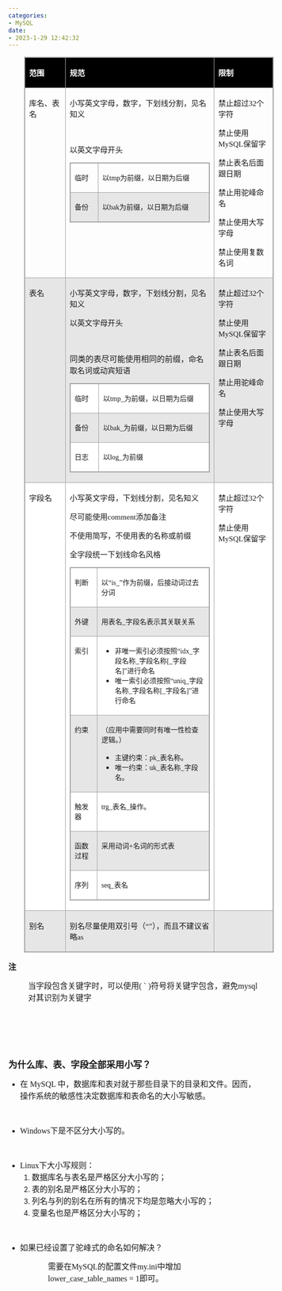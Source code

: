 ```yaml
---
categories:
- MySQL
date:
- 2023-1-29 12:42:32
---
```


<table summary="" cellspacing="0"
    style="border-collapse:collapse; border-color:#a3a3a3; border-style:solid; border-width:1px; margin-left:32px"
    class=" cke_show_border">
    <tbody>
        <tr>
            <td
                style="background-color:black; border-bottom:1px solid #a3a3a3; border-left:1px solid #a3a3a3; border-right:1px solid #a3a3a3; border-top:1px solid #a3a3a3; vertical-align:top; width:1.2423in">
                <p><span style="font-size:11.5pt"><span style="font-family:&quot;Microsoft YaHei UI&quot;"><span
                                style="color:white"><strong>范围</strong></span></span></span></p>
            </td>
            <td
                style="background-color:black; border-bottom:1px solid #a3a3a3; border-left:1px solid #a3a3a3; border-right:1px solid #a3a3a3; border-top:1px solid #a3a3a3; vertical-align:top; width:5.3916in">
                <p><span style="font-size:11.5pt"><span style="font-family:&quot;Microsoft YaHei UI&quot;"><span
                                style="color:white"><strong>规范</strong></span></span></span></p>
            </td>
            <td
                style="background-color:black; border-bottom:1px solid #a3a3a3; border-left:1px solid #a3a3a3; border-right:1px solid #a3a3a3; border-top:1px solid #a3a3a3; vertical-align:top; width:1.8833in">
                <p><span style="font-size:11.5pt"><span style="font-family:&quot;Microsoft YaHei UI&quot;"><span
                                style="color:white"><strong>限制</strong></span></span></span></p>
            </td>
        </tr>
        <tr>
            <td
                style="border-bottom:1px solid #a3a3a3; border-left:1px solid #a3a3a3; border-right:1px solid #a3a3a3; border-top:1px solid #a3a3a3; vertical-align:top; width:1.2423in">
                <p><span style="font-size:11.5pt"><span
                            style="font-family:&quot;Microsoft YaHei UI&quot;">库名、表名</span></span></p>
            </td>
            <td
                style="border-bottom:1px solid #a3a3a3; border-left:1px solid #a3a3a3; border-right:1px solid #a3a3a3; border-top:1px solid #a3a3a3; vertical-align:top; width:5.4736in">
                <p><span style="font-size:11.5pt"><span
                            style="font-family:&quot;Microsoft YaHei UI&quot;">小写英文字母，数字，下划线分割，见名知义</span></span></p>
                <p><span style="font-size:11.5pt"><span
                            style="font-family:&quot;Microsoft YaHei UI&quot;">&nbsp;</span></span></p>
                <p><span style="font-size:11.5pt"><span
                            style="font-family:&quot;Microsoft YaHei UI&quot;">以英文字母开头</span></span></p>
                <table summary="" cellspacing="0"
                    style="border-collapse:collapse; border-color:#a3a3a3; border-style:solid; border-width:1px"
                    class=" cke_show_border">
                    <tbody>
                        <tr>
                            <td
                                style="border-bottom:1px solid #a3a3a3; border-left:1px solid #a3a3a3; border-right:1px solid #a3a3a3; border-top:1px solid #a3a3a3; vertical-align:top; width:.734in">
                                <p><span style="font-size:10.5pt"><span
                                            style="font-family:&quot;Microsoft YaHei UI&quot;">临时</span></span></p>
                            </td>
                            <td
                                style="border-bottom:1px solid #a3a3a3; border-left:1px solid #a3a3a3; border-right:1px solid #a3a3a3; border-top:1px solid #a3a3a3; vertical-align:top; width:4.4937in">
                                <p><span style="font-size:10.5pt"><span
                                            style="font-family:&quot;Microsoft YaHei UI&quot;">以</span><span
                                            style="font-family:&quot;Comic Sans MS&quot;">tmp</span><span
                                            style="font-family:&quot;Microsoft YaHei UI&quot;">为前缀，以日期为后缀</span></span>
                                </p>
                            </td>
                        </tr>
                        <tr>
                            <td
                                style="background-color:#e7e6e6; border-bottom:1px solid #a3a3a3; border-left:1px solid #a3a3a3; border-right:1px solid #a3a3a3; border-top:1px solid #a3a3a3; vertical-align:top; width:.734in">
                                <p><span style="font-size:10.5pt"><span
                                            style="font-family:&quot;Microsoft YaHei UI&quot;">备份</span></span></p>
                            </td>
                            <td
                                style="background-color:#e7e6e6; border-bottom:1px solid #a3a3a3; border-left:1px solid #a3a3a3; border-right:1px solid #a3a3a3; border-top:1px solid #a3a3a3; vertical-align:top; width:4.4937in">
                                <p><span style="font-size:10.5pt"><span
                                            style="font-family:&quot;Microsoft YaHei UI&quot;">以</span><span
                                            style="font-family:&quot;Comic Sans MS&quot;">bak</span><span
                                            style="font-family:&quot;Microsoft YaHei UI&quot;">为前缀，以日期为后缀</span></span>
                                </p>
                            </td>
                        </tr>
                    </tbody>
                </table>
            </td>
            <td
                style="border-bottom:1px solid #a3a3a3; border-left:1px solid #a3a3a3; border-right:1px solid #a3a3a3; border-top:1px solid #a3a3a3; vertical-align:top; width:1.9111in">
                <p><span style="font-size:11.5pt"><span
                            style="font-family:&quot;Microsoft YaHei UI&quot;">禁止超过</span><span
                            style="font-family:&quot;Comic Sans MS&quot;">32</span><span
                            style="font-family:&quot;Microsoft YaHei UI&quot;">个字符</span></span></p>
                <p><span style="font-size:11.5pt"><span
                            style="font-family:&quot;Microsoft YaHei UI&quot;">禁止使用</span><span
                            style="font-family:&quot;Comic Sans MS&quot;">MySQL</span><span
                            style="font-family:&quot;Microsoft YaHei UI&quot;">保留字</span></span></p>
                <p><span style="font-size:11.5pt"><span
                            style="font-family:&quot;Microsoft YaHei UI&quot;">禁止表名后面跟日期</span></span></p>
                <p><span style="font-size:11.5pt"><span
                            style="font-family:&quot;Microsoft YaHei UI&quot;">禁止用驼峰命名</span></span></p>
                <p><span style="font-size:11.5pt"><span
                            style="font-family:&quot;Microsoft YaHei UI&quot;">禁止使用大写字母</span></span></p>
                <p><span style="font-size:11.5pt"><span
                            style="font-family:&quot;Microsoft YaHei UI&quot;">禁止使用复数名词</span></span></p>
            </td>
        </tr>
        <tr>
            <td
                style="background-color:#e7e6e6; border-bottom:1px solid #a3a3a3; border-left:1px solid #a3a3a3; border-right:1px solid #a3a3a3; border-top:1px solid #a3a3a3; vertical-align:top; width:1.2423in">
                <p><span style="font-size:11.5pt"><span
                            style="font-family:&quot;Microsoft YaHei UI&quot;">表名</span></span></p>
            </td>
            <td
                style="background-color:#e7e6e6; border-bottom:1px solid #a3a3a3; border-left:1px solid #a3a3a3; border-right:1px solid #a3a3a3; border-top:1px solid #a3a3a3; vertical-align:top; width:5.4569in">
                <p><span style="font-size:11.5pt"><span
                            style="font-family:&quot;Microsoft YaHei UI&quot;">小写英文字母，数字，下划线分割，见名知义</span></span></p>
                <p><span style="font-size:11.5pt"><span
                            style="font-family:&quot;Microsoft YaHei UI&quot;">以英文字母开头</span></span></p>
                <p><span style="font-size:11.5pt"><span
                            style="font-family:&quot;Microsoft YaHei UI&quot;">&nbsp;</span></span></p>
                <p><span style="font-family:&quot;Microsoft YaHei UI&quot;"><span
                            style="font-size:12.0pt">同类的表尽可能使用相同的前缀，</span><span
                            style="font-size:11.5pt">命名取名词或动宾短语</span></span></p>
                <table summary="" cellspacing="0"
                    style="border-collapse:collapse; border-color:#a3a3a3; border-style:solid; border-width:1px"
                    class=" cke_show_border">
                    <tbody>
                        <tr>
                            <td
                                style="background-color:white; border-bottom:1px solid #a3a3a3; border-left:1px solid #a3a3a3; border-right:1px solid #a3a3a3; border-top:1px solid #a3a3a3; vertical-align:top; width:.7673in">
                                <p><span style="font-size:10.5pt"><span
                                            style="font-family:&quot;Microsoft YaHei UI&quot;">临时</span></span></p>
                            </td>
                            <td
                                style="background-color:white; border-bottom:1px solid #a3a3a3; border-left:1px solid #a3a3a3; border-right:1px solid #a3a3a3; border-top:1px solid #a3a3a3; vertical-align:top; width:4.4437in">
                                <p><span style="font-size:10.5pt"><span
                                            style="font-family:&quot;Microsoft YaHei UI&quot;">以</span><span
                                            style="font-family:&quot;Comic Sans MS&quot;">tmp</span><span
                                            style="font-family:&quot;Comic Sans MS&quot;">_</span><span
                                            style="font-family:&quot;Microsoft YaHei UI&quot;">为前缀，以日期为后缀</span></span>
                                </p>
                            </td>
                        </tr>
                        <tr>
                            <td
                                style="background-color:#e7e6e6; border-bottom:1px solid #a3a3a3; border-left:1px solid #a3a3a3; border-right:1px solid #a3a3a3; border-top:1px solid #a3a3a3; vertical-align:top; width:.7673in">
                                <p><span style="font-size:10.5pt"><span
                                            style="font-family:&quot;Microsoft YaHei UI&quot;">备份</span></span></p>
                            </td>
                            <td
                                style="background-color:#e7e6e6; border-bottom:1px solid #a3a3a3; border-left:1px solid #a3a3a3; border-right:1px solid #a3a3a3; border-top:1px solid #a3a3a3; vertical-align:top; width:4.4437in">
                                <p><span style="font-size:10.5pt"><span
                                            style="font-family:&quot;Microsoft YaHei UI&quot;">以</span><span
                                            style="font-family:&quot;Comic Sans MS&quot;">bak</span><span
                                            style="font-family:&quot;Comic Sans MS&quot;">_</span><span
                                            style="font-family:&quot;Microsoft YaHei UI&quot;">为前缀，以日期为后缀</span></span>
                                </p>
                            </td>
                        </tr>
                        <tr>
                            <td
                                style="background-color:white; border-bottom:1px solid #a3a3a3; border-left:1px solid #a3a3a3; border-right:1px solid #a3a3a3; border-top:1px solid #a3a3a3; vertical-align:top; width:.7673in">
                                <p><span style="font-size:10.5pt"><span
                                            style="font-family:&quot;Microsoft YaHei UI&quot;">日志</span></span></p>
                            </td>
                            <td
                                style="background-color:white; border-bottom:1px solid #a3a3a3; border-left:1px solid #a3a3a3; border-right:1px solid #a3a3a3; border-top:1px solid #a3a3a3; vertical-align:top; width:4.4437in">
                                <p><span style="font-size:10.5pt"><span
                                            style="font-family:&quot;Microsoft YaHei UI&quot;">以</span><span
                                            style="font-family:&quot;Comic Sans MS&quot;">log_</span><span
                                            style="font-family:&quot;Microsoft YaHei UI&quot;">为前缀</span></span></p>
                            </td>
                        </tr>
                    </tbody>
                </table>
            </td>
            <td
                style="background-color:#e7e6e6; border-bottom:1px solid #a3a3a3; border-left:1px solid #a3a3a3; border-right:1px solid #a3a3a3; border-top:1px solid #a3a3a3; vertical-align:top; width:1.9111in">
                <p><span style="font-size:11.5pt"><span
                            style="font-family:&quot;Microsoft YaHei UI&quot;">禁止超过</span><span
                            style="font-family:&quot;Comic Sans MS&quot;">32</span><span
                            style="font-family:&quot;Microsoft YaHei UI&quot;">个字符</span></span></p>
                <p><span style="font-size:11.5pt"><span
                            style="font-family:&quot;Microsoft YaHei UI&quot;">禁止使用</span><span
                            style="font-family:&quot;Comic Sans MS&quot;">MySQL</span><span
                            style="font-family:&quot;Microsoft YaHei UI&quot;">保留字</span></span></p>
                <p><span style="font-size:11.5pt"><span
                            style="font-family:&quot;Microsoft YaHei UI&quot;">禁止表名后面跟日期</span></span></p>
                <p><span style="font-size:11.5pt"><span
                            style="font-family:&quot;Microsoft YaHei UI&quot;">禁止用驼峰命名</span></span></p>
                <p><span style="font-size:11.5pt"><span
                            style="font-family:&quot;Microsoft YaHei UI&quot;">禁止使用大写字母</span></span></p>
            </td>
        </tr>
        <tr>
            <td
                style="background-color:white; border-bottom:1px solid #a3a3a3; border-left:1px solid #a3a3a3; border-right:1px solid #a3a3a3; border-top:1px solid #a3a3a3; vertical-align:top; width:1.2423in">
                <p><span style="font-size:11.5pt"><span
                            style="font-family:&quot;Microsoft YaHei UI&quot;">字段名</span></span></p>
            </td>
            <td
                style="background-color:white; border-bottom:1px solid #a3a3a3; border-left:1px solid #a3a3a3; border-right:1px solid #a3a3a3; border-top:1px solid #a3a3a3; vertical-align:top; width:5.4486in">
                <p><span style="font-size:11.5pt"><span
                            style="font-family:&quot;Microsoft YaHei UI&quot;">小写英文字母，下划线分割，见名知义</span></span></p>
                <p><span style="font-size:11.5pt"><span
                            style="font-family:&quot;Microsoft YaHei UI&quot;">尽可能使用</span><span
                            style="font-family:&quot;Comic Sans MS&quot;">comment</span><span
                            style="font-family:&quot;Microsoft YaHei UI&quot;">添加备注</span></span></p>
                <p><span style="font-size:11.5pt"><span
                            style="font-family:&quot;Microsoft YaHei UI&quot;">不使用简写，不使用表的名称或前缀</span></span></p>
                <p><span style="font-size:11.5pt"><span
                            style="font-family:&quot;Microsoft YaHei UI&quot;">全字段统一下划线命名风格</span></span></p>
                <table summary="" cellspacing="0"
                    style="border-collapse:collapse; border-color:#a3a3a3; border-style:solid; border-width:1px"
                    class=" cke_show_border">
                    <tbody>
                        <tr>
                            <td
                                style="border-bottom:1px solid #a3a3a3; border-left:1px solid #a3a3a3; border-right:1px solid #a3a3a3; border-top:1px solid #a3a3a3; vertical-align:top; width:.8006in">
                                <p><span style="font-size:10.5pt"><span
                                            style="font-family:&quot;Microsoft YaHei UI&quot;">判断</span></span></p>
                            </td>
                            <td
                                style="border-bottom:1px solid #a3a3a3; border-left:1px solid #a3a3a3; border-right:1px solid #a3a3a3; border-top:1px solid #a3a3a3; vertical-align:top; width:4.402in">
                                <p><span style="font-size:10.5pt"><span
                                            style="font-family:&quot;Microsoft YaHei UI&quot;">以</span><span
                                            style="font-family:&quot;Comic Sans MS&quot;">“is_”</span><span
                                            style="font-family:&quot;Microsoft YaHei UI&quot;">作为前缀，后接动词过去分词</span></span>
                                </p>
                            </td>
                        </tr>
                        <tr>
                            <td
                                style="background-color:#e7e6e6; border-bottom:1px solid #a3a3a3; border-left:1px solid #a3a3a3; border-right:1px solid #a3a3a3; border-top:1px solid #a3a3a3; vertical-align:top; width:.8006in">
                                <p><span style="font-size:10.5pt"><span
                                            style="font-family:&quot;Microsoft YaHei UI&quot;">外键</span></span></p>
                            </td>
                            <td
                                style="background-color:#e7e6e6; border-bottom:1px solid #a3a3a3; border-left:1px solid #a3a3a3; border-right:1px solid #a3a3a3; border-top:1px solid #a3a3a3; vertical-align:top; width:4.402in">
                                <p><span style="font-size:10.5pt"><span
                                            style="font-family:&quot;Microsoft YaHei UI&quot;">用表名</span><span
                                            style="font-family:&quot;Comic Sans MS&quot;">_</span><span
                                            style="font-family:&quot;Microsoft YaHei UI&quot;">字段名表示其关联关系</span></span>
                                </p>
                            </td>
                        </tr>
                        <tr>
                            <td
                                style="border-bottom:1px solid #a3a3a3; border-left:1px solid #a3a3a3; border-right:1px solid #a3a3a3; border-top:1px solid #a3a3a3; vertical-align:top; width:.7229in">
                                <p><span style="font-size:10.5pt"><span
                                            style="font-family:&quot;Microsoft YaHei UI&quot;">索引</span></span></p>
                            </td>
                            <td
                                style="border-bottom:1px solid #a3a3a3; border-left:1px solid #a3a3a3; border-right:1px solid #a3a3a3; border-top:1px solid #a3a3a3; vertical-align:top; width:4.5173in">
                                <ul>
                                    <li><span style="font-size:10.5pt"><span
                                                style="font-family:&quot;Microsoft YaHei UI&quot;">非唯一索引必须按照</span></span><span
                                            style="font-size:10.5pt"><span
                                                style="font-family:&quot;Comic Sans MS&quot;">“idx_</span></span><span
                                            style="font-size:10.5pt"><span
                                                style="font-family:&quot;Microsoft YaHei UI&quot;">字段名称</span></span><span
                                            style="font-size:10.5pt"><span
                                                style="font-family:&quot;Comic Sans MS&quot;">_</span></span><span
                                            style="font-size:10.5pt"><span
                                                style="font-family:&quot;Microsoft YaHei UI&quot;">字段名称</span></span><span
                                            style="font-size:10.5pt"><span
                                                style="font-family:&quot;Comic Sans MS&quot;">[_</span></span><span
                                            style="font-size:10.5pt"><span
                                                style="font-family:&quot;Microsoft YaHei UI&quot;">字段名</span></span><span
                                            style="font-size:10.5pt"><span
                                                style="font-family:&quot;Comic Sans MS&quot;">]”</span></span><span
                                            style="font-size:10.5pt"><span
                                                style="font-family:&quot;Microsoft YaHei UI&quot;">进行命名</span></span>
                                    </li>
                                    <li><span style="font-size:10.5pt"><span
                                                style="font-family:&quot;Microsoft YaHei UI&quot;">唯一索引必须按照</span></span><span
                                            style="font-size:10.5pt"><span
                                                style="font-family:&quot;Comic Sans MS&quot;">“uniq_</span></span><span
                                            style="font-size:10.5pt"><span
                                                style="font-family:&quot;Microsoft YaHei UI&quot;">字段名称</span></span><span
                                            style="font-size:10.5pt"><span
                                                style="font-family:&quot;Comic Sans MS&quot;">_</span></span><span
                                            style="font-size:10.5pt"><span
                                                style="font-family:&quot;Microsoft YaHei UI&quot;">字段名称</span></span><span
                                            style="font-size:10.5pt"><span
                                                style="font-family:&quot;Comic Sans MS&quot;">[_</span></span><span
                                            style="font-size:10.5pt"><span
                                                style="font-family:&quot;Microsoft YaHei UI&quot;">字段名</span></span><span
                                            style="font-size:10.5pt"><span
                                                style="font-family:&quot;Comic Sans MS&quot;">]”</span></span><span
                                            style="font-size:10.5pt"><span
                                                style="font-family:&quot;Microsoft YaHei UI&quot;">进行命名</span></span>
                                    </li>
                                </ul>
                            </td>
                        </tr>
                        <tr>
                            <td
                                style="background-color:#e7e6e6; border-bottom:1px solid #a3a3a3; border-left:1px solid #a3a3a3; border-right:1px solid #a3a3a3; border-top:1px solid #a3a3a3; vertical-align:top; width:.7229in">
                                <p><span style="font-size:10.5pt"><span
                                            style="font-family:&quot;Microsoft YaHei UI&quot;">约束</span></span></p>
                            </td>
                            <td
                                style="background-color:#e7e6e6; border-bottom:1px solid #a3a3a3; border-left:1px solid #a3a3a3; border-right:1px solid #a3a3a3; border-top:1px solid #a3a3a3; vertical-align:top; width:4.4805in">
                                <p><span style="font-size:10.5pt"><span
                                            style="font-family:&quot;Microsoft YaHei UI&quot;">（应用中需要同时有唯一性检查逻辑。）</span></span>
                                </p>
                                <ul>
                                    <li><span style="font-size:10.5pt"><span
                                                style="font-family:&quot;Microsoft YaHei UI&quot;">主键约束：</span></span><span
                                            style="font-size:10.5pt"><span
                                                style="font-family:&quot;Comic Sans MS&quot;">pk_</span></span><span
                                            style="font-size:10.5pt"><span
                                                style="font-family:&quot;Microsoft YaHei UI&quot;">表名称。</span></span>
                                    </li>
                                    <li><span style="font-size:10.5pt"><span
                                                style="font-family:&quot;Microsoft YaHei UI&quot;">唯一约束：</span></span><span
                                            style="font-size:10.5pt"><span
                                                style="font-family:&quot;Comic Sans MS&quot;">uk_</span></span><span
                                            style="font-size:10.5pt"><span
                                                style="font-family:&quot;Microsoft YaHei UI&quot;">表名称</span></span><span
                                            style="font-size:10.5pt"><span
                                                style="font-family:&quot;Comic Sans MS&quot;">_</span></span><span
                                            style="font-size:10.5pt"><span
                                                style="font-family:&quot;Microsoft YaHei UI&quot;">字段名。</span></span>
                                    </li>
                                </ul>
                            </td>
                        </tr>
                        <tr>
                            <td
                                style="border-bottom:1px solid #a3a3a3; border-left:1px solid #a3a3a3; border-right:1px solid #a3a3a3; border-top:1px solid #a3a3a3; vertical-align:top; width:.8006in">
                                <p><span style="font-size:10.5pt"><span
                                            style="font-family:&quot;Microsoft YaHei UI&quot;">触发器</span></span></p>
                            </td>
                            <td
                                style="border-bottom:1px solid #a3a3a3; border-left:1px solid #a3a3a3; border-right:1px solid #a3a3a3; border-top:1px solid #a3a3a3; vertical-align:top; width:4.402in">
                                <p><span style="font-size:10.5pt"><span
                                            style="font-family:&quot;Comic Sans MS&quot;">trg_</span><span
                                            style="font-family:&quot;Microsoft YaHei UI&quot;">表名</span><span
                                            style="font-family:&quot;Comic Sans MS&quot;">_</span><span
                                            style="font-family:&quot;Microsoft YaHei UI&quot;">操作。</span></span></p>
                            </td>
                        </tr>
                        <tr>
                            <td
                                style="background-color:#e7e6e6; border-bottom:1px solid #a3a3a3; border-left:1px solid #a3a3a3; border-right:1px solid #a3a3a3; border-top:1px solid #a3a3a3; vertical-align:top; width:.8006in">
                                <p><span style="font-size:10.5pt"><span
                                            style="font-family:&quot;Microsoft YaHei UI&quot;">函数过程</span></span></p>
                            </td>
                            <td
                                style="background-color:#e7e6e6; border-bottom:1px solid #a3a3a3; border-left:1px solid #a3a3a3; border-right:1px solid #a3a3a3; border-top:1px solid #a3a3a3; vertical-align:top; width:4.402in">
                                <p><span style="font-size:10.5pt"><span
                                            style="font-family:&quot;Microsoft YaHei UI&quot;">采用动词</span><span
                                            style="font-family:&quot;Comic Sans MS&quot;">+</span><span
                                            style="font-family:&quot;Microsoft YaHei UI&quot;">名词的形式表</span></span></p>
                            </td>
                        </tr>
                        <tr>
                            <td
                                style="border-bottom:1px solid #a3a3a3; border-left:1px solid #a3a3a3; border-right:1px solid #a3a3a3; border-top:1px solid #a3a3a3; vertical-align:top; width:.8006in">
                                <p><span style="font-size:10.5pt"><span
                                            style="font-family:&quot;Microsoft YaHei UI&quot;">序列</span></span></p>
                            </td>
                            <td
                                style="border-bottom:1px solid #a3a3a3; border-left:1px solid #a3a3a3; border-right:1px solid #a3a3a3; border-top:1px solid #a3a3a3; vertical-align:top; width:4.402in">
                                <p><span style="font-size:10.5pt"><span
                                            style="font-family:&quot;Comic Sans MS&quot;">seq_</span><span
                                            style="font-family:&quot;Microsoft YaHei UI&quot;">表名</span></span></p>
                            </td>
                        </tr>
                    </tbody>
                </table>
            </td>
            <td
                style="background-color:white; border-bottom:1px solid #a3a3a3; border-left:1px solid #a3a3a3; border-right:1px solid #a3a3a3; border-top:1px solid #a3a3a3; vertical-align:top; width:1.9111in">
                <p><span style="font-size:11.5pt"><span
                            style="font-family:&quot;Microsoft YaHei UI&quot;">禁止超过</span><span
                            style="font-family:&quot;Comic Sans MS&quot;">32</span><span
                            style="font-family:&quot;Microsoft YaHei UI&quot;">个字符</span></span></p>
                <p><span style="font-size:11.5pt"><span
                            style="font-family:&quot;Microsoft YaHei UI&quot;">禁止使用</span><span
                            style="font-family:&quot;Comic Sans MS&quot;">MySQL</span><span
                            style="font-family:&quot;Microsoft YaHei UI&quot;">保留字</span></span></p>
            </td>
        </tr>
        <tr>
            <td
                style="background-color:#e7e6e6; border-bottom:1px solid #a3a3a3; border-left:1px solid #a3a3a3; border-right:1px solid #a3a3a3; border-top:1px solid #a3a3a3; vertical-align:top; width:1.2423in">
                <p><span style="font-size:11.5pt"><span
                            style="font-family:&quot;Microsoft YaHei UI&quot;">别名</span></span></p>
            </td>
            <td
                style="background-color:#e7e6e6; border-bottom:1px solid #a3a3a3; border-left:1px solid #a3a3a3; border-right:1px solid #a3a3a3; border-top:1px solid #a3a3a3; vertical-align:top; width:5.3916in">
                <p><span style="font-size:11.5pt"><span
                            style="font-family:&quot;Microsoft YaHei UI&quot;">别名尽量使用双引号（</span><span
                            style="font-family:&quot;Comic Sans MS&quot;">“”</span><span
                            style="font-family:&quot;Microsoft YaHei UI&quot;">），而且不建议省略</span><span
                            style="font-family:&quot;Comic Sans MS&quot;">as</span></span></p>
            </td>
            <td
                style="background-color:#e7e6e6; border-bottom:1px solid #a3a3a3; border-left:1px solid #a3a3a3; border-right:1px solid #a3a3a3; border-top:1px solid #a3a3a3; vertical-align:top; width:1.8833in">
                <p><span style="font-size:11.5pt"><span
                            style="font-family:&quot;Comic Sans MS&quot;">&nbsp;</span></span></p>
            </td>
        </tr>
    </tbody>
</table>
<p><span style="font-size:12.0pt"><span
            style="font-family:&quot;Microsoft YaHei UI&quot;"><strong>注</strong></span></span></p>
<p style="margin-left: 40px;"><span style="font-size:12.0pt"><span
            style="font-family:&quot;Microsoft YaHei UI&quot;">当字段包含关键字时，可以使用</span><span
            style="font-family:&quot;Comic Sans MS&quot;">( ` )</span><span
            style="font-family:&quot;Microsoft YaHei UI&quot;">符号将关键字包含，避免</span><span
            style="font-family:&quot;Comic Sans MS&quot;">mysql</span><span
            style="font-family:&quot;Microsoft YaHei UI&quot;">对其识别为关键字</span></span></p>
<p><span style="font-size:12.0pt"><span style="font-family:&quot;Microsoft YaHei UI&quot;">&nbsp;</span></span></p>
<p><span style="font-size:12.0pt"><span style="font-family:&quot;Comic Sans MS&quot;">&nbsp;</span></span></p>
<p><span style="font-size:12.0pt"><span style="font-family:&quot;Comic Sans MS&quot;">&nbsp;</span></span></p>
<p><span style="font-size:13.5pt"><span
            style="font-family:&quot;Microsoft YaHei UI&quot;"><strong>为什么库、表、字段全部采用小写？</strong></span></span></p>
<ul style="list-style-type:disc">
    <li><span style="font-size:12.0pt"><span style="font-family:&quot;Microsoft YaHei UI&quot;">在</span></span><span
            style="font-size:12.0pt"><span style="font-family:&quot;Comic Sans MS&quot;"> MySQL </span></span><span
            style="font-size:12.0pt"><span
                style="font-family:&quot;Microsoft YaHei UI&quot;">中，数据库和表对就于那些目录下的目录和文件。因而，操作系统的敏感性决定数据库和表命名的大小写敏感。</span></span>
    </li>
</ul>
<p><span style="font-size:12.0pt"><span style="font-family:&quot;Comic Sans MS&quot;">&nbsp;</span></span></p>
<ul style="list-style-type:disc">
    <li><span style="font-size:12.0pt"><span style="font-family:&quot;Comic Sans MS&quot;">Windows</span></span><span
            style="font-size:12.0pt"><span style="font-family:&quot;Microsoft YaHei UI&quot;">下是不区分大小写的。</span></span>
    </li>
</ul>
<p><span style="font-size:12.0pt"><span style="font-family:&quot;Microsoft YaHei UI&quot;">&nbsp;</span></span></p>
<ul style="list-style-type:disc">
    <li><span style="font-size:12.0pt"><span style="font-family:&quot;Comic Sans MS&quot;">Linux</span></span><span
            style="font-size:12.0pt"><span style="font-family:&quot;Microsoft YaHei UI&quot;">下大小写规则：</span></span>
        <ol style="list-style-type:decimal">
            <li value="1"><span style="font-size:12.0pt"><span
                        style="font-family:&quot;Microsoft YaHei UI&quot;">数据库名与表名是严格区分大小写的；</span></span></li>
            <li><span style="font-size:12.0pt"><span
                        style="font-family:&quot;Microsoft YaHei UI&quot;">表的别名是严格区分大小写的；</span></span></li>
            <li><span style="font-size:12.0pt"><span
                        style="font-family:&quot;Microsoft YaHei UI&quot;">列名与列的别名在所有的情况下均是忽略大小写的；</span></span></li>
            <li><span style="font-size:12.0pt"><span
                        style="font-family:&quot;Microsoft YaHei UI&quot;">变量名也是严格区分大小写的；</span></span></li>
        </ol>
    </li>
</ul>
<p><span style="font-size:12.0pt"><span style="font-family:&quot;Comic Sans MS&quot;">&nbsp;</span></span></p>
<ul style="list-style-type:disc">
    <li><span style="font-size:12.0pt"><span
                style="font-family:&quot;Microsoft YaHei UI&quot;">如果已经设置了驼峰式的命名如何解决？</span></span></li>
</ul>
<p style="margin-left: 80px;"><span style="font-size:12.0pt"><span
            style="font-family:&quot;Microsoft YaHei UI&quot;">需要在</span><span
            style="font-family:&quot;Comic Sans MS&quot;">MySQL</span><span
            style="font-family:&quot;Microsoft YaHei UI&quot;">的配置文件</span><span
            style="font-family:&quot;Comic Sans MS&quot;">my.ini</span><span
            style="font-family:&quot;Microsoft YaHei UI&quot;">中增加</span><span
            style="font-family:&quot;Comic Sans MS&quot;"> lower_case_table_names = 1</span><span
            style="font-family:&quot;Microsoft YaHei UI&quot;">即可。</span></span></p>
<p><span style="font-size:13.5pt"><span style="font-family:&quot;Comic Sans MS&quot;">&nbsp;</span></span></p>